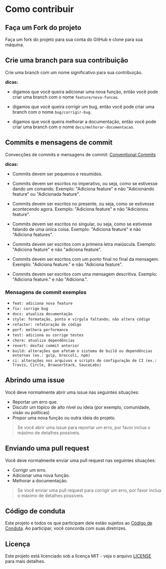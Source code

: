 # Como contribuir

## Faça um Fork do projeto
Faça um fork do projeto para sua conta do GitHub e clone para sua máquina.

## Crie uma branch para sua contribuição
Crie uma branch com um nome significativo para sua contribuição.

**dicas:**
- digamos que você queira adicionar uma nova função, então você pode criar uma branch com o nome `feature/nova-funcao`.

- digamos que você queira corrigir um bug, então você pode criar uma branch com o nome `bug/corrigir-bug`.

- digamos que você queira melhorar a documentação, então você pode criar uma branch com o nome `docs/melhorar-documentacao`.



## Commits e mensagens de commit

Convecções de commits e mensagens de commit: [Conventional Commits](https://www.conventionalcommits.org/en/v1.0.0/)

**dicas:**

- Commits devem ser pequenos e resumidos.

- Commits devem ser escritos no imperativo, ou seja, como se estivesse dando um comando. Exemplo: "Adiciona feature" e não "Adicionando feature" ou "Adicionada feature".

- Commits devem ser escritos no presente, ou seja, como se estivesse acontecendo agora. Exemplo: "Adiciona feature" e não "Adicionou feature".

- Commits devem ser escritos no singular, ou seja, como se estivesse falando de uma única coisa. Exemplo: "Adiciona feature" e não "Adiciona features".

- Commits devem ser escritos com a primeira letra maiúscula. Exemplo: "Adiciona feature" e não "adiciona feature".

- Commits devem ser escritos com um ponto final no final da mensagem. Exemplo: "Adiciona feature." e não "Adiciona feature".

- Commits devem ser escritos com uma mensagem descritiva. Exemplo: "Adiciona feature." e não "Adiciona.".


### Mensagens de commit exemplos

- `feat: adiciona nova feature`
- `fix: corrige bug`
- `docs: atualiza documentação`
- `style: formatação, ponto e vírgula faltando; não altera código`
- `refactor: refatoração de código`
- `perf: melhora performance`
- `test: adiciona ou corrige testes`
- `chore: atualiza dependências`
- `revert: desfaz commit anterior`
- `build: alterações que afetam o sistema de build ou dependências externas (ex.: gulp, broccoli, npm)`
- `ci: alterações nos arquivos e scripts de configuração de CI (ex.: Travis, Circle, BrowserStack, SauceLabs)`




## Abrindo uma issue
Você deve normalmente abrir uma issue nas seguintes situações:

- Reportar um erro que.
- Discutir um tópico de alto nível ou ideia (por exemplo, comunidade, visão ou políticas)
- Propor uma nova função ou outra ideia do projeto.

> Se você abrir uma issue para reportar um erro, por favor inclua o máximo de detalhes possíveis.

## Enviando uma pull request
Você deve normalmente enviar uma pull request nas seguintes situações:

- Corrigir um erro.
- Adicionar uma nova função.
- Melhorar a documentação.

> Se você enviar uma pull request para corrigir um erro, por favor inclua o máximo de detalhes possíveis.


## Código de conduta
Este projeto e todos os que participam dele estão sujeitos ao [Código de Conduta](CODE_OF_CONDUCT.md). Ao participar, você concorda com suas diretrizes.

## Licença
Este projeto está licenciado sob a licença MIT - veja o arquivo [LICENSE](LICENSE) para mais detalhes.
